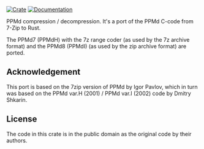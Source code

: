[![Crate](https://img.shields.io/crates/v/ppmd-rust.svg)](https://crates.io/crates/ppmd-rust)
[![Documentation](https://docs.rs/ppmd-rust/badge.svg)](https://docs.rs/ppmd-rust)

PPMd compression / decompression. It's a port of the PPMd C-code from 7-Zip to Rust.

The PPMd7 (PPMdH) with the 7z range coder (as used by the 7z archive format) and
the PPMd8 (PPMdI) (as used by the zip archive format) are ported.

## Acknowledgement

This port is based on the 7zip version of PPMd by Igor Pavlov, which in turn was based on the PPMd var.H (2001) /
PPMd var.I (2002) code by Dmitry Shkarin.

## License

The code in this crate is in the public domain as the original code by their authors.
